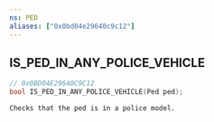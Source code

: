 ```yaml
---
ns: PED
aliases: ["0x0bd04e29640c9c12"]
---
```

## IS_PED_IN_ANY_POLICE_VEHICLE

```c
// 0x0BD04E29640C9C12
bool IS_PED_IN_ANY_POLICE_VEHICLE(Ped ped);
```

```
Checks that the ped is in a police model.
```
